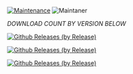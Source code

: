 [![Maintenance](https://img.shields.io/badge/Maintained%3F-yes-green.svg)](https://GitHub.com/Naereen/StrapDown.js/graphs/commit-activity)   ![Maintaner](https://img.shields.io/badge/maintainer-Anurag_Bhaumik-blue) 

*DOWNLOAD COUNT BY VERSION BELOW*

[![Github Releases (by Release)](https://img.shields.io/github/downloads/HyconOS-Releases/raphael/v4.5/total.svg)](https://GitHub.com/HyconOS-Releases/raphael/releases)

[![Github Releases (by Release)](https://img.shields.io/github/downloads/HyconOS-Releases/raphael/V4/total.svg)](https://GitHub.com/HyconOS-Releases/raphael/releases)


[![Github Releases (by Release)](https://img.shields.io/github/downloads/HyconOS-Releases/raphael/v3.5/total.svg)](https://GitHub.com/HyconOS-Releases/raphael/releases)
